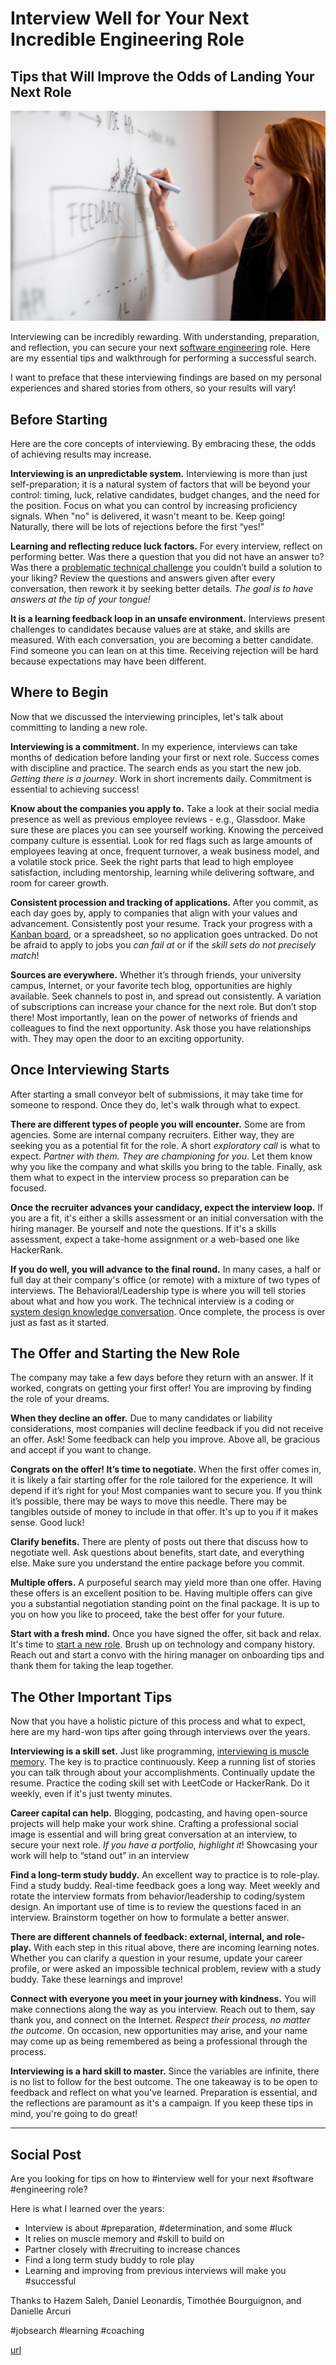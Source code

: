 # Interview Well for Your Next Incredible Engineering Role
## Tips that Will Improve the Odds of Landing Your Next Role

![Photo: ThisisEngineering RAEng/Unsplash](images/39-01.jpeg)

Interviewing can be incredibly rewarding. With understanding, preparation, and reflection, you can secure your next [software engineering](https://dev.to/solidi/what-is-a-software-engineer-anyway-3fb2) role. Here are my essential tips and walkthrough for performing a successful search.

I want to preface that these interviewing findings are based on my personal experiences and shared stories from others, so your results will vary!

## Before Starting

Here are the core concepts of interviewing. By embracing these, the odds of achieving results may increase.

**Interviewing is an unpredictable system.** Interviewing is more than just self-preparation; it is a natural system of factors that will be beyond your control: timing, luck, relative candidates, budget changes, and the need for the position. Focus on what you can control by increasing proficiency signals. When "no" is delivered, it wasn't meant to be. Keep going! Naturally, there will be lots of rejections before the first “yes!”

**Learning and reflecting reduce luck factors.** For every interview, reflect on performing better. Was there a question that you did not have an answer to? Was there a [problematic technical challenge](https://medium.com/free-code-camp/how-to-organize-your-thoughts-on-the-whiteboard-and-crush-your-technical-interview-b668de4e6941) you couldn’t build a solution to your liking? Review the questions and answers given after every conversation, then rework it by seeking better details. *The goal is to have answers at the tip of your tongue!*

**It is a learning feedback loop in an unsafe environment.** Interviews present challenges to candidates because values are at stake, and skills are measured. With each conversation, you are becoming a better candidate. Find someone you can lean on at this time. Receiving rejection will be hard because expectations may have been different. 

## Where to Begin

Now that we discussed the interviewing principles, let's talk about committing to landing a new role.

**Interviewing is a commitment.** In my experience, interviews can take months of dedication before landing your first or next role. Success comes with discipline and practice. The search ends as you start the new job. *Getting there is a journey*. Work in short increments daily. Commitment is essential to achieving success!

**Know about the companies you apply to.** Take a look at their social media presence as well as previous employee reviews - e.g., Glassdoor.  Make sure these are places you can see yourself working. Knowing the perceived company culture is essential. Look for red flags such as large amounts of employees leaving at once, frequent turnover, a weak business model, and a volatile stock price. Seek the right parts that lead to high employee satisfaction, including mentorship, learning while delivering software, and room for career growth.

**Consistent procession and tracking of applications.** After you commit, as each day goes by, apply to companies that align with your values and advancement. Consistently post your resume. Track your progress with a [Kanban board](https://en.wikipedia.org/wiki/Kanban_board), or a spreadsheet, so no application goes untracked. Do not be afraid to apply to jobs you *can fail at* or if the *skill sets do not precisely match*!

**Sources are everywhere.** Whether it’s through friends, your university campus, Internet, or your favorite tech blog, opportunities are highly available. Seek channels to post in, and spread out consistently. A variation of subscriptions can increase your chance for the next role. But don’t stop there! Most importantly, lean on the power of networks of friends and colleagues to find the next opportunity. Ask those you have relationships with. They may open the door to an exciting opportunity.

## Once Interviewing Starts

After starting a small conveyor belt of submissions, it may take time for someone to respond. Once they do, let's walk through what to expect.

**There are different types of people you will encounter.** Some are from agencies. Some are internal company recruiters. Either way, they are seeking you as a potential fit for the role. A short *exploratory call* is what to expect. *Partner with them. They are championing for you*. Let them know why you like the company and what skills you bring to the table. Finally, ask them what to expect in the interview process so preparation can be focused.

**Once the recruiter advances your candidacy, expect the interview loop.** If you are a fit, it's either a skills assessment or an initial conversation with the hiring manager. Be yourself and note the questions. If it's a skills assessment, expect a take-home assignment or a web-based one like HackerRank.

**If you do well, you will advance to the final round.** In many cases, a half or full day at their company's office (or remote) with a mixture of two types of interviews. The Behavioral/Leadership type is where you will tell stories about what and how you work. The technical interview is a coding or [system design knowledge conversation](https://dataintensive.net/). Once complete, the process is over just as fast as it started.

## The Offer and Starting the New Role

The company may take a few days before they return with an answer. If it worked, congrats on getting your first offer! You are improving by finding the role of your dreams.

**When they decline an offer.** Due to many candidates or liability considerations, most companies will decline feedback if you did not receive an offer. Ask! Some feedback can help you improve. Above all, be gracious and accept if you want to change.

**Congrats on the offer! It’s time to negotiate.** When the first offer comes in, it is likely a fair starting offer for the role tailored for the experience. It will depend if it’s right for you! Most companies want to secure you. If you think it’s possible, there may be ways to move this needle. There may be tangibles outside of money to include in that offer. It's up to you if it makes sense. Good luck!

**Clarify benefits.** There are plenty of posts out there that discuss how to negotiate well. Ask questions about benefits, start date, and everything else. Make sure you understand the entire package before you commit.

**Multiple offers.** A purposeful search may yield more than one offer. Having these offers is an excellent position to be. Having multiple offers can give you a substantial negotiation standing point on the final package. It is up to you on how you like to proceed, take the best offer for your future.

**Start with a fresh mind.** Once you have signed the offer, sit back and relax. It's time to [start a new role](https://dev.to/solidi/be-amazing-in-your-new-engineering-role-1klc). Brush up on technology and company history. Reach out and start a convo with the hiring manager on onboarding tips and thank them for taking the leap together.

## The Other Important Tips

Now that you have a holistic picture of this process and what to expect, here are my hard-won tips after going through interviews over the years.

**Interviewing is a skill set.** Just like programming, [interviewing is muscle memory](https://medium.com/swlh/the-one-about-software-engineering-interviewing-6f126e3a3171). The key is to practice continuously. Keep a running list of stories you can talk through about your accomplishments. Continually update the resume. Practice the coding skill set with LeetCode or HackerRank. Do it weekly, even if it's just twenty minutes.

**Career capital can help.** Blogging, podcasting, and having open-source projects will help make your work shine. Crafting a professional social image is essential and will bring great conversation at an interview, to secure your next role. *If you have a portfolio, highlight it*! Showcasing your work will help to “stand out” in an interview

**Find a long-term study buddy.** An excellent way to practice is to role-play. Find a study buddy. Real-time feedback goes a long way. Meet weekly and rotate the interview formats from behavior/leadership to coding/system design. An important use of time is to review the questions faced in an interview. Brainstorm together on how to formulate a better answer.

**There are different channels of feedback: external, internal, and role-play.** With each step in this ritual above, there are incoming learning notes. Whether you can clarify a question in your resume, update your career profile, or were asked an impossible technical problem, review with a study buddy. Take these learnings and improve! 

**Connect with everyone you meet in your journey with kindness.** You will make connections along the way as you interview. Reach out to them, say thank you, and connect on the Internet. *Respect their process, no matter the outcome*. On occasion, new opportunities may arise, and your name may come up as being remembered as being a professional through the process.

**Interviewing is a hard skill to master.** Since the variables are infinite, there is no list to follow for the best outcome. The one takeaway is to be open to feedback and reflect on what you've learned. Preparation is essential, and the reflections are paramount as it's a campaign. If you keep these tips in mind, you're going to do great!

---

## Social Post

Are you looking for tips on how to #interview well for your next #software #engineering role?

Here is what I learned over the years:

- Interview is about #preparation, #determination, and some #luck
- It relies on muscle memory and #skill to build on
- Partner closely with #recruiting to increase chances
- Find a long term study buddy to role play
- Learning and improving from previous interviews will make you #successful

Thanks to Hazem Saleh, Daniel Leonardis, Timothée Bourguignon, and Danielle Arcuri

#jobsearch #learning #coaching 

[url](https://levelup.gitconnected.com/interview-well-for-your-next-incredible-engineering-role-a5513e6596ae?source=friends_link&sk=fd06c4775ff3e9d912be078e6854c64f)
